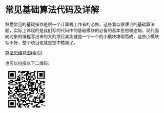 # 常见基础算法代码及详解

熟悉常见的基础操作是很一个计算机工作者的必修。这些看似很理论的基础算法题，实际上体现的是我们写的代码中的基础模块的必备的基本思想和逻辑，现代面向对象的编程写出来的大的项目其实就是一个一个的小模块堆砌而成，这些小模块写不好，整个项目也就是空中楼阁了。

[算法思维导图(索引)](https://mubu.com/doc/hTOk0APDx)

也可以扫描以下二维码:

 ![](./qrcode.png)
